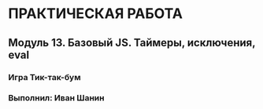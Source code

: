 # ПРАКТИЧЕСКАЯ РАБОТА

## Модуль 13. Базовый JS. Таймеры, исключения, eval

### Игра Тик-так-бум

### Выполнил: Иван Шанин